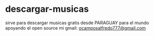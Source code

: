 # descargar-musicas
sirve para descargar musicas gratis desde PARAGUAY para el mundo apoyando el open source mi gmail: ocamposalfredo777@gmail.com
